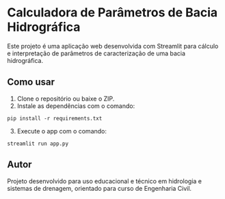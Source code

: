 # Calculadora de Parâmetros de Bacia Hidrográfica

Este projeto é uma aplicação web desenvolvida com Streamlit para cálculo e interpretação de parâmetros de caracterização de uma bacia hidrográfica.

## Como usar

1. Clone o repositório ou baixe o ZIP.
2. Instale as dependências com o comando:

```
pip install -r requirements.txt
```

3. Execute o app com o comando:

```
streamlit run app.py
```

## Autor

Projeto desenvolvido para uso educacional e técnico em hidrologia e sistemas de drenagem, orientado para curso de Engenharia Civil.